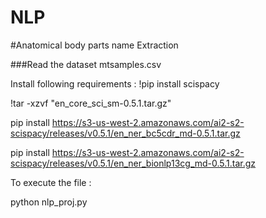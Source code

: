 # NLP
#Anatomical body parts name Extraction

###Read the dataset mtsamples.csv 


Install following requirements :
  !pip install scispacy

  !tar -xzvf "en_core_sci_sm-0.5.1.tar.gz"
  
  pip install https://s3-us-west-2.amazonaws.com/ai2-s2-scispacy/releases/v0.5.1/en_ner_bc5cdr_md-0.5.1.tar.gz
 
  pip install https://s3-us-west-2.amazonaws.com/ai2-s2-scispacy/releases/v0.5.1/en_ner_bionlp13cg_md-0.5.1.tar.gz
  
  
To execute the file :

python nlp_proj.py
